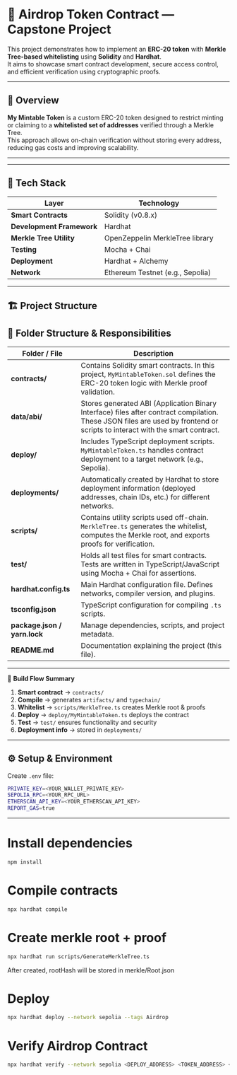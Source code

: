 # 🌿 Airdrop Token Contract — Capstone Project

This project demonstrates how to implement an **ERC-20 token** with **Merkle Tree-based whitelisting** using **Solidity** and **Hardhat**.  
It aims to showcase smart contract development, secure access control, and efficient verification using cryptographic proofs.

---

## 📘 Overview

**My Mintable Token** is a custom ERC-20 token designed to restrict minting or claiming to a **whitelisted set of addresses** verified through a Merkle Tree.  
This approach allows on-chain verification without storing every address, reducing gas costs and improving scalability.

---

---

## 🧠 Tech Stack

| Layer | Technology |
|-------|-------------|
| **Smart Contracts** | Solidity (v0.8.x) |
| **Development Framework** | Hardhat |
| **Merkle Tree Utility** | OpenZeppelin MerkleTree library |
| **Testing** | Mocha + Chai |
| **Deployment** | Hardhat + Alchemy |
| **Network** | Ethereum Testnet (e.g., Sepolia) |

---

## 🏗️ Project Structure

## 📂 Folder Structure & Responsibilities

| Folder / File | Description |
|----------------|-------------|
| **contracts/** | Contains Solidity smart contracts. In this project, `MyMintableToken.sol` defines the ERC-20 token logic with Merkle proof validation. |
| **data/abi/** | Stores generated ABI (Application Binary Interface) files after contract compilation. These JSON files are used by frontend or scripts to interact with the smart contract. |
| **deploy/** | Includes TypeScript deployment scripts. `MyMintableToken.ts` handles contract deployment to a target network (e.g., Sepolia). |
| **deployments/** | Automatically created by Hardhat to store deployment information (deployed addresses, chain IDs, etc.) for different networks. |
| **scripts/** | Contains utility scripts used off-chain. `MerkleTree.ts` generates the whitelist, computes the Merkle root, and exports proofs for verification. |
| **test/** | Holds all test files for smart contracts. Tests are written in TypeScript/JavaScript using Mocha + Chai for assertions. |
| **hardhat.config.ts** | Main Hardhat configuration file. Defines networks, compiler version, and plugins. |
| **tsconfig.json** | TypeScript configuration for compiling `.ts` scripts. |
| **package.json / yarn.lock** | Manage dependencies, scripts, and project metadata. |
| **README.md** | Documentation explaining the project (this file). |

---

📘 **Build Flow Summary**
1. **Smart contract** → `contracts/`
2. **Compile** → generates `artifacts/` and `typechain/`
3. **Whitelist** → `scripts/MerkleTree.ts` creates Merkle root & proofs
4. **Deploy** → `deploy/MyMintableToken.ts` deploys the contract
5. **Test** → `test/` ensures functionality and security
6. **Deployment info** → stored in `deployments/`

---

## ⚙️ Setup & Environment

Create `.env` file:
```bash
PRIVATE_KEY=<YOUR_WALLET_PRIVATE_KEY>
SEPOLIA_RPC=<YOUR_RPC_URL>
ETHERSCAN_API_KEY=<YOUR_ETHERSCAN_API_KEY>
REPORT_GAS=true
```

---

# Install dependencies
```bash
npm install
```

# Compile contracts
```bash
npx hardhat compile
```

# Create merkle root + proof 
```bash
npx hardhat run scripts/GenerateMerkleTree.ts
```
After created, rootHash will be stored in merkle/Root.json

# Deploy
```bash
npx hardhat deploy --network sepolia --tags Airdrop
```

# Verify Airdrop Contract
```bash
npx hardhat verify --network sepolia <DEPLOY_ADDRESS> <TOKEN_ADDRESS> <HASH_ROOT>
```